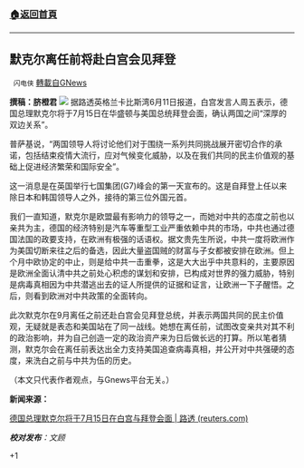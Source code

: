 ###  [:house:返回首頁](https://github.com/ourhimalayas/txt)
---

## 默克尔离任前将赴白宫会见拜登
` 闪电侠` [轉載自GNews](https://gnews.org/zh-hans/1315768/)

**撰稿：脐橙君**
![]()![](https://gnews-media-offload.s3.amazonaws.com/wp-content/uploads/2021/06/11203546/34-5.jpg)
据路透英格兰卡比斯湾6月11日报道，白宫发言人周五表示，德国总理默克尔将于7月15日在华盛顿与美国总统拜登会面，确认两国之间“深厚的双边关系”。

普萨基说，“两国领导人将讨论他们对于围绕一系列共同挑战展开密切合作的承诺，包括结束疫情大流行，应对气候变化威胁，以及在我们共同的民主价值观的基础上促进经济繁荣和国际安全”。

这一消息是在英国举行七国集团(G7)峰会的第一天宣布的。这是自拜登上任以来除日本和韩国领导人之外，接待的第三位外国元首。

我们一直知道，默克尔是欧盟最有影响力的领导之一，而她对中共的态度之前也以亲共为主，德国的经济特别是汽车等重型工业严重依赖中共的市场，中共也通过德国法国的政要支持，在欧洲有极强的话语权。据文贵先生所说，中共一度将欧洲作为美国切断来往之后的备选，因此大量盗国贼的财富与子女都被安排在欧洲。但上个月中欧协定的中止，则是给中共一击重拳，这是大大出乎中共意料的，主要原因是欧洲全面认清中共之前处心积虑的谋划和安排，已构成对世界的强力威胁，特别是病毒真相因为中共潜逃出去的证人所提供的证据和证言，让欧洲一下子醒悟。之后，则看到欧洲对中共政策的全面转向。

此次默克尔在9月离任之前还赴白宫会见拜登总统，并表示两国共同的民主价值观，无疑就是表态和美国站在了同一战线。她想在离任前，试图改变亲共对其不利的政治影响，并为自己创造一定的政治资产来为日后做长远的打算。所以笔者猜测，默克尔会在离任前表达出全力支持美国追查病毒真相，并公开对中共强硬的态度，来洗白之前与中共为伍的历史。

（本文只代表作者观点，与Gnews平台无关。）

**新闻来源：**

[德国总理默克尔将于7月15日在白宫与拜登会面 | 路透 (reuters.com)](https://cn.reuters.com/article/germany-merkel-visit-white-house-0612-idCNKCS2DN2LA?il=0)

***校对发布**：文顾*

+1
